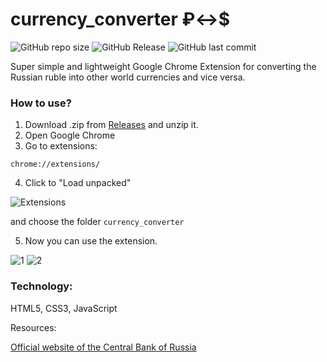 # currency_converter ₽↔️$

![GitHub repo size](https://img.shields.io/github/repo-size/cosmopolityan/currency_converter)
![GitHub Release](https://img.shields.io/github/v/release/cosmopolityan/currency_converter)
![GitHub last commit](https://img.shields.io/github/last-commit/cosmopolityan/currency_converter)

Super simple and lightweight Google Chrome Extension for converting the Russian ruble into other world currencies and vice versa.

### How to use?
1. Download .zip from [Releases](https://github.com/cosmopolityan/currency_converter/releases) and unzip it.
2. Open Google Chrome
3. Go to extensions:
```
chrome://extensions/
```
4. Click to "Load unpacked"

![Extensions](https://github.com/cosmopolityan/image_downloader/assets/61466224/360e8691-3863-4c0e-82bb-3837abe35dc3)

and choose the folder `currency_converter`

5. Now you can use the extension.

![1](https://github.com/cosmopolityan/currency_converter/assets/61466224/444d6094-6e52-412f-aac1-7558f9fc0728)
![2](https://github.com/cosmopolityan/currency_converter/assets/61466224/228ba3ad-58b1-4978-b47d-6b4ed0ce429a)

### Technology:
HTML5, CSS3, JavaScript

Resources:

[Official website of the Central Bank of Russia](https://www.cbr.ru/development/sxml/)
